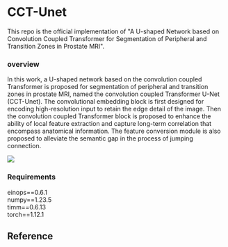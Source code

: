 # CCT-Unet
This repo is the official implementation of "A U-shaped Network based on Convolution Coupled Transformer for Segmentation of Peripheral and Transition Zones in Prostate MRI".

### overview
In this work, a U-shaped network based on the convolution coupled Transformer is proposed for segmentation of peripheral and transition zones in prostate MRI, named the convolution coupled Transformer U-Net (CCT-Unet). The convolutional embedding block is first designed for encoding high-resolution input to retain the edge detail of the image. Then the convolution coupled Transformer block is proposed to enhance the ability of local feature extraction and capture long-term correlation that encompass anatomical information. The feature conversion module is also proposed to alleviate the semantic gap in the process of jumping connection.

![](https://github.com/git-yan/CCT-Unet/blob/main/CCT-Unet%20framework.jpg?raw=true)

### Requirements
einops==0.6.1 \
numpy==1.23.5 \
timm==0.6.13 \
torch==1.12.1

## Reference
